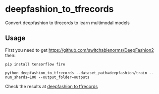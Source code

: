# deepfashion_to_tfrecords
Convert deepfashion to tfrecords to learn multimodal models

## Usage

First you need to get https://github.com/switchablenorms/DeepFashion2 then:

`pip install tensorflow fire`

`python deepfashion_to_tfrecords --dataset_path=deepfashion/train --num_shards=100 --output_folder=outputs`

Check the results at [deepfashion to tfrecords](deepfashion_to_tfrecords.ipynb)
